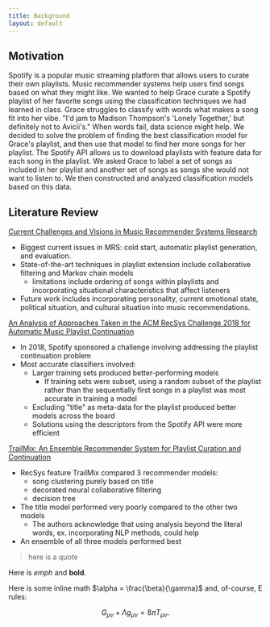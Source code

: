 ```yaml
---
title: Background
layout: default
---
```


## Motivation

Spotify is a popular music streaming platform that allows users to curate their own playlists. 
Music recommender systems help users find songs based on what they might like. 
We wanted to help Grace curate a Spotify playlist of her favorite songs using the classification techniques we had learned in class.
Grace struggles to classify with words what makes a song fit into her vibe. "I'd jam to Madison Thompson's 'Lonely Together,' but definitely not to Avicii's."
When words fail, data science might help. 
We decided to solve the problem of finding the best classification model for Grace's playlist, 
and then use that model to find her more songs for her playlist.
The Spotify API allows us to download playlists with feature data for each song in the playlist.
We asked Grace to label a set of songs as included in her playlist and another set of songs as songs she would not want to listen to.
We then constructed and analyzed classification models based on this data.



## Literature Review 
[Current Challenges and Visions in Music Recommender Systems Research](https://arxiv.org/pdf/1710.03208.pdf)
+ Biggest current issues in MRS: cold start, automatic playlist generation, and evaluation.
+ State-of-the-art techniques in playlist extension include collaborative filtering and Markov chain models
	- limitations include ordering of songs within playlists and incorporating situational characteristics that affect listeners
+ Future work includes incorporating personality, current emotional state, political situation, and cultural situation into music recommendations.

[An Analysis of Approaches Taken in the ACM RecSys Challenge 2018 for Automatic Music Playlist Continuation](https://arxiv.org/pdf/1810.01520.pdf)
+ In 2018, Spotify sponsored a challenge involving addressing the playlist continuation problem
+ Most accurate classifiers involved:
	- Larger training sets produced better-performing models
		- If training sets were subset, using a random subset of the playlist rather than the sequentially first songs in a playlist was most accurate in training a model
	- Excluding "title" as meta-data for the playlist produced better models across the board
	- Solutions using the descriptors from the Spotify API were more efficient

[TrailMix: An Ensemble Recommender System for Playlist Curation and Continuation](people.tamu.edu/~zhaoxing623/publications/XZ_TrailMix.pdf)
+ RecSys feature TrailMix compared 3 recommender models:
	- song clustering purely based on title
	- decorated neural collaborative filtering
	- decision tree
+ The title model performed very poorly compared to the other two models
	- The authors acknowledge that using analysis beyond the literal words, ex. incorporating NLP methods, could help
+ An ensemble of all three models performed best

>here is a quote



Here is *emph* and **bold**.

Here is some inline math $\alpha = \frac{\beta}{\gamma}$ and, of-course, E rules:

$$ G_{\mu\nu} + \Lambda g_{\mu\nu}  = 8 \pi T_{\mu\nu} . $$
